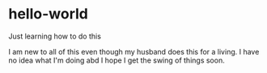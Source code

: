 # hello-world
Just learning how to do this

I am new to all of this even though my husband does this for a living. I have no idea what I'm doing abd I hope I get the swing of things soon.
